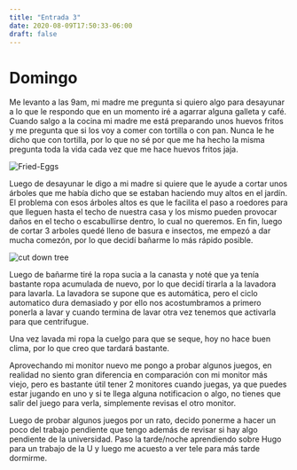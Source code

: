 ```yaml
---
title: "Entrada 3"
date: 2020-08-09T17:50:33-06:00
draft: false
---
```


# Domingo

Me levanto a las 9am, mi madre me pregunta si quiero algo para desayunar a lo que le respondo que en un momento iré a agarrar alguna galleta y café.
Cuando salgo a la cocina mi madre me está preparando unos huevos fritos y me pregunta que si los voy a comer con tortilla o con pan.
Nunca le he dicho que con tortilla, por lo que no sé por que me ha hecho la misma pregunta toda la vida cada vez que me hace huevos fritos jaja.

![Fried-Eggs](/Crispy-Fried-Egg.jpg)

Luego de desayunar le digo a mi madre si quiere que le ayude a cortar unos árboles que me había dicho que se estaban haciendo muy altos en el jardín.
El problema con esos árboles altos es que le facilita el paso a roedores para que lleguen hasta el techo de nuestra casa y los mismo pueden provocar daños en el techo
o escabullirse dentro, lo cual no queremos.
En fin, luego de cortar 3 arboles quedé lleno de basura e insectos, me empezó a dar mucha comezón, por lo que decidí bañarme lo más rápido posible.

![cut down tree](/cut-down-tree.jpg)

Luego de bañarme tiré la ropa sucia a la canasta y noté que ya tenía bastante ropa acumulada de nuevo, por lo que decidí tirarla a la lavadora para lavarla.
La lavadora se supone que es automática, pero el ciclo automatico dura demasiado y por ello nos acostumbramos a primero ponerla a lavar y cuando termina de lavar
otra vez tenemos que activarla para que centrifugue.

Una vez lavada mi ropa la cuelgo para que se seque, hoy no hace buen clima, por lo que creo que tardará bastante.

Aprovechando mi monitor nuevo me pongo a probar algunos juegos, en realidad no siento gran diferencia en comparación con mi monitor más viejo, pero es bastante útil
tener 2 monitores cuando juegas, ya que puedes estar jugando en uno y si te llega alguna notificacion o algo, no tienes que salir del juego para verla, simplemente revisas el otro monitor.

Luego de probar algunos juegos por un rato, decido ponerme a hacer un poco del trabajo pendiente que tengo además de revisar si hay algo pendiente de la universidad.
Paso la tarde/noche aprendiendo sobre Hugo para un trabajo de la U y luego me acuesto a ver tele para más tarde dormirme.